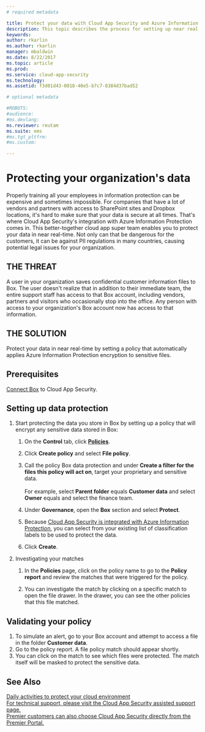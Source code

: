 ```yaml
---
# required metadata

title: Protect your data with Cloud App Security and Azure Information Protection | Microsoft Docs
description: This topic describes the process for setting up near real time data protection for sensitive data in your organization.
keywords:
author: rkarlin
ms.author: rkarlin
manager: mbaldwin
ms.date: 8/22/2017
ms.topic: article
ms.prod:
ms.service: cloud-app-security
ms.technology:
ms.assetid: f3d01d43-0018-40e5-b7c7-8384d37bad52

# optional metadata

#ROBOTS:
#audience:
#ms.devlang:
ms.reviewer: reutam
ms.suite: ems
#ms.tgt_pltfrm:
#ms.custom:

---
```


# Protecting your organization's data

Properly training all your employees in information protection can be expensive and sometimes impossible. For companies that have a lot of vendors and partners with access to SharePoint sites and Dropbox locations, it's hard to make sure that your data is secure at all times. That's where Cloud App Security's integration with Azure Information Protection comes in. This better-together cloud app super team enables you to protect your data in near real-time. Not only can that be dangerous for the customers, it can be against PII regulations in many countries, causing potential legal issues for your organization.

## THE THREAT
A user in your organization saves confidential customer information files to Box. The user doesn't realize that in addition to their immediate team, the entire support staff has access to that Box account, including vendors, partners and visitors who occasionally stop into the office. Any person with access to your organization's Box account now has access to that information.

## THE SOLUTION
Protect your data in near real-time by setting a policy that automatically applies Azure Information Protection encryption to sensitive files.
## Prerequisites

[Connect Box](connect-box-to-microsoft-cloud-app-security.md) to Cloud App Security.

## Setting up data protection

1. Start protecting the data you store in Box by setting up a policy that will encrypt any sensitive data stored in Box:

    1. On the **Control** tab, click [**Policies**](control-cloud-apps-with-policies.md). 
   
    2. Click **Create policy** and select **File policy**.
    3. Call the policy Box data protection and under **Create a filter for the files this policy will act on**, target your proprietary and sensitive data.<br></br>
    For example, select **Parent folder** equals **Customer data** and select **Owner** equals and select the finance team.
    4. Under **Governance**, open the **Box** section and select **Protect**.
    5. Because [Cloud App Security is integrated with Azure Information Protection](azip-integration.md), you can select from your existing list of classification labels to be used to protect the data.
    4. Click **Create**. 
   
     
2. Investigating your matches
    
    1. In the **Policies** page, click on the policy name to go to the **Policy report** and review the matches that were triggered for the policy.

    2. You can investigate the match by clicking on a specific match to open the file drawer. In the drawer, you can see the other policies that this file matched. 
     
## Validating your policy

1. To simulate an alert, go to your Box account and attempt to access a file in the folder **Customer data**.
3. Go to the policy report. A file policy match should appear shortly. 
4. You can click on the match to see which files were protected. The match itself will be masked to protect the sensitive data. 



 ## See Also  
[Daily activities to protect your cloud environment](daily-activities-to-protect-your-cloud-environment.md)   
[For technical support, please visit the Cloud App Security assisted support page.](http://support.microsoft.com/oas/default.aspx?prid=16031)   
[Premier customers can also choose Cloud App Security directly from the Premier Portal.](https://premier.microsoft.com/)  
  
  
